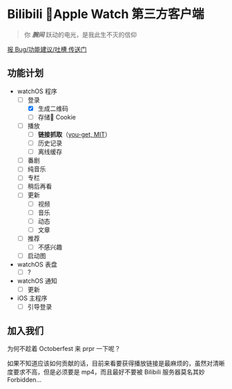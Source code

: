 # Bilibili Apple Watch 第三方客户端

> 你 ***腕间*** 跃动的电光，是我此生不灭的信仰

[报 Bug/功能建议/吐槽 传送门](https://github.com/ApolloZhu/Apple-Watch-Bilibili/issues/new)

## 功能计划

- watchOS 程序
  - [ ] 登录
    - [x] 生成二维码
    - [ ] 存储 Cookie
  - [ ] 播放
    - [ ] **链接抓取**（[you-get, MIT](https://github.com/soimort/you-get/blob/develop/src/you_get/extractors/bilibili.py)）
    - [ ] 历史记录
    - [ ] 离线缓存
  - [ ] 番剧
  - [ ] 纯音乐
  - [ ] 专栏
  - [ ] 稍后再看
  - [ ] 更新
    - [ ] 视频
    - [ ] 音乐
    - [ ] 动态
    - [ ] 文章
  - [ ] 推荐
    - [ ] 不感兴趣
  - [ ] 启动图
- watchOS 表盘
  - [ ] ?
- watchOS 通知
  - [ ] 更新
- iOS 主程序
  - [ ] 引导登录

## 加入我们

为何不趁着 Octoberfest 来 prpr 一下呢？

如果不知道应该如何贡献的话，目前来看要获得播放链接是最麻烦的，虽然对清晰度要求不高，但是必须要是 mp4，而且最好不要被 Bilibili 服务器莫名其妙 Forbidden...
